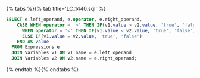 {% tabs %}{% tab title='LC_1440.sql' %}

```sql
SELECT e.left_operand, e.operator, e.right_operand,
    CASE WHEN operator = '>' THEN IF(v1.value > v2.value, 'true', 'false')
      WHEN operator = '<' THEN IF(v1.value < v2.value, 'true', 'false')
      ELSE IF(v1.value = v2.value, 'true', 'false')
    END AS value
  FROM Expressions e
  JOIN Variables v1 ON v1.name = e.left_operand
  JOIN Variables v2 ON v2.name = e.right_operand;
```

{% endtab %}{% endtabs %}
